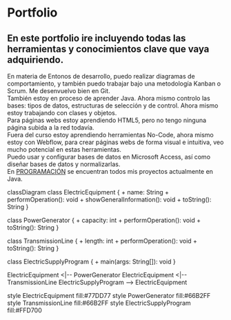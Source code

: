 # Portfolio  
## En este portfolio ire incluyendo todas las herramientas y conocimientos clave que vaya adquiriendo.  

  En materia de Entonos de desarrollo, puedo realizar diagramas de comportamiento, y también puedo trabajar bajo una metodología Kanban o Scrum. Me desenvuelvo bien en Git.  
  También estoy en proceso de aprender Java. Ahora mismo controlo las bases: tipos de datos, estructuras de selección y de control. Ahora mismo estoy trabajando con clases y objetos.  
  Para páginas webs estoy aprendiendo HTML5, pero no tengo ninguna página subida a la red todavía.  
  Fuera del curso estoy aprendiendo herramientas No-Code, ahora mismo estoy con Webflow, para crear páginas webs de forma visual e intuitiva, veo mucho potencial en estas herramientas.  
  Puedo usar y configurar bases de datos en Microsoft Access, así como diseñar bases de datos y normalizarlas.  
  En [PROGRAMACIÓN](https://github.com/vellarinovictor/PROGRAMACION) se encuentran todos mis proyectos actualmente en Java.

classDiagram
  class ElectricEquipment {
    + name: String
    + performOperation(): void
    + showGeneralInformation(): void
    + toString(): String
  }

  class PowerGenerator {
    + capacity: int
    + performOperation(): void
    + toString(): String
  }

  class TransmissionLine {
    + length: int
    + performOperation(): void
    + toString(): String
  }

  class ElectricSupplyProgram {
    + main(args: String[]): void
  }

  ElectricEquipment <|-- PowerGenerator
  ElectricEquipment <|-- TransmissionLine
  ElectricSupplyProgram --> ElectricEquipment

  style ElectricEquipment fill:#77DD77
  style PowerGenerator fill:#66B2FF
  style TransmissionLine fill:#66B2FF
  style ElectricSupplyProgram fill:#FFD700
